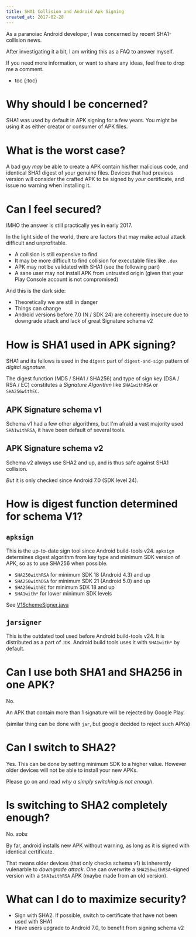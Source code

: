 ```yaml
---
title: SHA1 Collision and Android Apk Signing
created_at: 2017-02-28
---
```


As a paranoiac Android developer, I was concerned by recent SHA1-collision news.

After investigating it a bit, I am writing this as a FAQ to answer myself.

If you need more information, or want to share any ideas, feel free to drop me a comment.

* toc
{:toc}

# Why should I be concerned?

SHA1 was used by default in APK signing for a few years.
You might be using it as either creator or consumer of APK files.

# What is the worst case?

A bad guy *may* be able to create a APK contain his/her malicious code, and identical SHA1 digest of your genuine files. Devices that had previous version will consider the crafted APK to be signed by *your* certificate, and issue no warning when installing it.

# Can I feel secured?

IMHO the answer is still practically yes in early 2017.

In the light side of the world, there are factors that may make actual attack difficult and unprofitable.

- A collision is still expensive to find
- It may be more difficult to find collision for executable files like `.dex`
- APK may not be validated with SHA1 (see the following part)
- A sane user may not install APK from untrusted origin (given that your Play Console account is not compromised)

And this is the dark side:

- Theoretically we are still in danger
- Things can change
- Android versions before 7.0 (N / SDK 24) are coherently insecure due to downgrade attack and lack of great Signature schama v2

# How is SHA1 used in APK signing?

SHA1 and its fellows is used in the `digest` part of `digest-and-sign` pattern of *digital signature*.

The digest function (MD5 / SHA1 / SHA256) and type of sign key (DSA / RSA / EC) constitutes a *Signature Algorithm* like `SHA1withRSA` or `SHA256withEC`.

## APK Signature schema v1

Schema v1 had a few other algorithms, but I'm afraid a vast majority used `SHA1withRSA`, it have been default of several tools.

## APK Signature schema v2

Schema v2 always use SHA2 and up, and is thus safe against SHA1 collision.

*But* it is only checked since Android 7.0 (SDK level 24).

# How is digest function determined for schema V1?

## `apksign`

This is the up-to-date sign tool since Android build-tools v24.
`apksign` determines digest algorithm from key type and minimum SDK version of APK,
so as to use SHA256 when possible.

- `SHA256withRSA` for minimum SDK 18 (Android 4.3) and up
- `SHA256withDSA` for minimum SDK 21 (Android 5.0) and up
- `SHA256withEC` for minimum SDK 18 and up
- `SHA1with*` for lower minimum SDK levels

See [V1SchemeSigner.java](https://android.googlesource.com/platform/tools/apksig/)

## `jarsigner`

This is the outdated tool used before Android build-tools v24. It is distributed as a part of `JDK`. Android build tools uses it with `SHA1with*` by default.

# Can I use both SHA1 and SHA256 in one APK?

No.

An APK that contain more than 1 signature will be rejected by Google Play.

(similar thing can be done with `jar`, but google decided to reject such APKs)

# Can I switch to SHA2?

Yes. This can be done by setting minimum SDK to a higher value.
However older devices will not be able to install your new APKs.

Please go on and read *why a simply switching is not enough*.

# Is switching to SHA2 completely enough?

No. *sobs*

By far, android installs new APK without warning, as long as it is signed with identical certificate.

That means older devices (that only checks schema v1) is inherently vulenarble to *downgrade attack*.
One can overwrite a `SHA256withRSA`-signed version with a `SHA1withRSA` APK (maybe made from an old version).

# What can I do to maximize security?

- Sign with SHA2. If possible, switch to certificate that have not been used with SHA1
- Have users upgrade to Android 7.0, to benefit from signing schema v2
